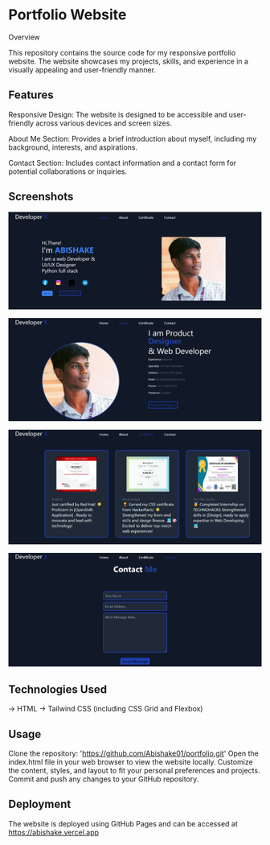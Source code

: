 <h1>Portfolio Website</h1>
Overview

This repository contains the source code for my responsive portfolio website. The website showcases my projects, skills, and experience in a visually appealing and user-friendly manner.

## Features
Responsive Design: The website is designed to be accessible and user-friendly across various devices and screen sizes.

About Me Section: Provides a brief introduction about myself, including my background, interests, and aspirations.

Contact Section: Includes contact information and a contact form for potential collaborations or inquiries.

## Screenshots

![Screenshot 1](images/home.png)

![Screenshot 1](images/about.png)

![Screenshot 1](images/certificate.png)

![Screenshot 1](images/contact.png)

## Technologies Used

-> HTML
-> Tailwind CSS (including CSS Grid and Flexbox)
 
## Usage

Clone the repository: 'https://github.com/Abishake01/portfolio.git'
Open the index.html file in your web browser to view the website locally.
Customize the content, styles, and layout to fit your personal preferences and projects.
Commit and push any changes to your GitHub repository.

## Deployment

The website is deployed using GitHub Pages and can be accessed at  https://abishake.vercel.app
